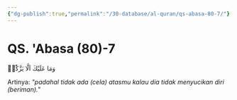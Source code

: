 ```yaml
---
{"dg-publish":true,"permalink":"/30-database/al-quran/qs-abasa-80-7/"}
---
```



# QS. 'Abasa (80)-7
وَمَا عَلَيْكَ اَلَّا يَزَّكّٰىۗ

Artinya: *"padahal tidak ada (cela) atasmu kalau dia tidak menyucikan diri (beriman)."*
